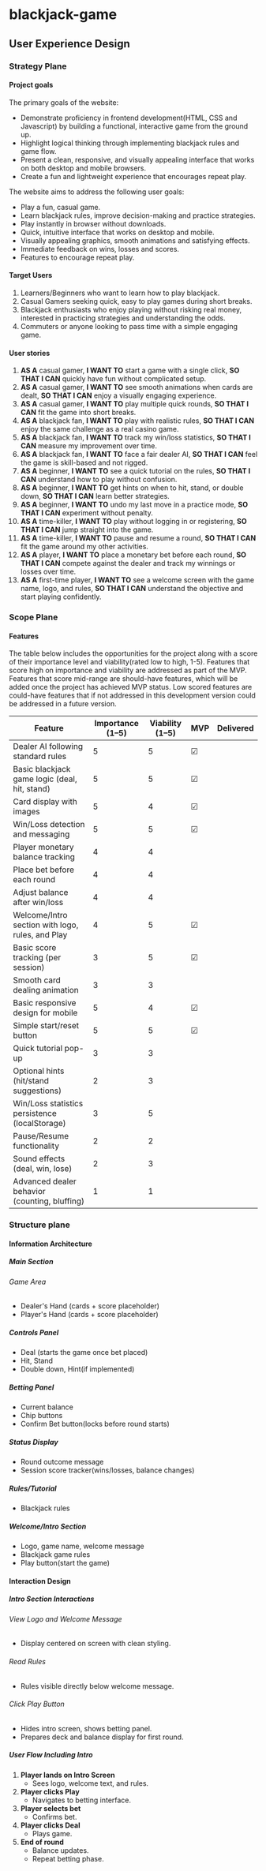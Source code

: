 # blackjack-game

## User Experience Design

### Strategy Plane

#### Project goals
The primary goals of the website:
- Demonstrate proficiency in frontend development(HTML, CSS and Javascript) by building a functional, interactive game from the ground up.
- Highlight logical thinking through implementing blackjack rules and game flow.
- Present a clean, responsive, and visually appealing interface that works on both desktop and mobile browsers.
- Create a fun and lightweight experience that encourages repeat play.

The website aims to address the following user goals:
- Play a fun, casual game.
- Learn blackjack rules, improve decision-making and practice strategies.
- Play instantly in browser without downloads.
- Quick, intuitive interface that works on desktop and mobile.
- Visually appealing graphics, smooth animations and satisfying effects.
- Immediate feedback on wins, losses and scores.
- Features to encourage repeat play.

#### Target Users
1. Learners/Beginners who want to learn how to play blackjack. 
2. Casual Gamers seeking quick, easy to play games during short breaks.
3. Blackjack enthusiasts who enjoy playing without risking real money, interested in practicing strategies and understanding the odds. 
4. Commuters or anyone looking to pass time with a simple engaging game.

#### User stories
1. **AS A** casual gamer, **I WANT TO** start a game with a single click, **SO THAT I CAN** quickly have fun without complicated setup.  
2. **AS A** casual gamer, **I WANT TO** see smooth animations when cards are dealt, **SO THAT I CAN** enjoy a visually engaging experience.  
3. **AS A** casual gamer, **I WANT TO** play multiple quick rounds, **SO THAT I CAN** fit the game into short breaks.  
4. **AS A** blackjack fan, **I WANT TO** play with realistic rules, **SO THAT I CAN** enjoy the same challenge as a real casino game.  
5. **AS A** blackjack fan, **I WANT TO** track my win/loss statistics, **SO THAT I CAN** measure my improvement over time.  
6. **AS A** blackjack fan, **I WANT TO** face a fair dealer AI, **SO THAT I CAN** feel the game is skill-based and not rigged.  
7. **AS A** beginner, **I WANT TO** see a quick tutorial on the rules, **SO THAT I CAN** understand how to play without confusion.  
8. **AS A** beginner, **I WANT TO** get hints on when to hit, stand, or double down, **SO THAT I CAN** learn better strategies.  
9. **AS A** beginner, **I WANT TO** undo my last move in a practice mode, **SO THAT I CAN** experiment without penalty.  
10. **AS A** time-killer, **I WANT TO** play without logging in or registering, **SO THAT I CAN** jump straight into the game.  
11. **AS A** time-killer, **I WANT TO** pause and resume a round, **SO THAT I CAN** fit the game around my other activities. 
12. **AS A** player, **I WANT TO** place a monetary bet before each round, **SO THAT I CAN** compete against the dealer and track my winnings or losses over time.
13. **AS A** first-time player, **I WANT TO** see a welcome screen with the game name, logo, and rules, **SO THAT I CAN** understand the objective and start playing confidently.

### Scope Plane

#### Features
The table below includes the opportunities for the project along with a score of their importance level and viability(rated low to high, 1-5). Features that score high on importance and viability are addressed as part of the MVP. Features that score mid-range are should-have features, which will be added once the project has achieved MVP status. Low scored features are could-have features that if not addressed in this development version could be addressed in a future version.

| Feature                                             | Importance (1–5) | Viability (1–5) | MVP      | Delivered |
|-----------------------------------------------------|------------------|-----------------| -------- | --- |
| Dealer AI following standard rules                  | 5                | 5               | &#x2611; |  |
| Basic blackjack game logic (deal, hit, stand)       | 5                | 5               | &#x2611; |  |
| Card display with images                            | 5                | 4               | &#x2611; |  |
| Win/Loss detection and messaging                    | 5                | 5               | &#x2611; |  |
| Player monetary balance tracking                    | 4                | 4               |  |  |
| Place bet before each round                         | 4                | 4               |  |  |
| Adjust balance after win/loss                       | 4                | 4               |  |  |
| Welcome/Intro section with logo, rules, and Play    | 4                | 5               | &#x2611; |  |
| Basic score tracking (per session)                  | 3                | 5               | &#x2611; |  |
| Smooth card dealing animation                       | 3                | 3               |      |  |
| Basic responsive design for mobile                  | 5                | 4               | &#x2611; |  |
| Simple start/reset button                           | 5                | 5               | &#x2611; |  |
| Quick tutorial pop-up                               | 3                | 3               |      |  |
| Optional hints (hit/stand suggestions)              | 2                | 3               |      |  |
| Win/Loss statistics persistence (localStorage)      | 3                | 5               |      |  |
| Pause/Resume functionality                          | 2                | 2               |      |  |
| Sound effects (deal, win, lose)                     | 2                | 3               |      |  |
| Advanced dealer behavior (counting, bluffing)       | 1                | 1               |      |  |

### Structure plane

#### Information Architecture

##### Main Section

###### Game Area
- Dealer's Hand (cards + score placeholder)
- Player's Hand (cards + score placeholder)

##### Controls Panel
- Deal (starts the game once bet placed)
- Hit, Stand
- Double down, Hint(if implemented)

##### Betting Panel
- Current balance
- Chip buttons
- Confirm Bet button(locks before round starts)

##### Status Display
- Round outcome message
- Session score tracker(wins/losses, balance changes)

##### Rules/Tutorial
- Blackjack rules

##### Welcome/Intro Section
- Logo, game name, welcome message
- Blackjack game rules
- Play button(start the game)

#### Interaction Design
##### Intro Section Interactions

###### View Logo and Welcome Message
- Display centered on screen with clean styling.

###### Read Rules
- Rules visible directly below welcome message.

###### Click Play Button
- Hides intro screen, shows betting panel.
- Prepares deck and balance display for first round.

##### User Flow Including Intro
1. **Player lands on Intro Screen**
	- Sees logo, welcome text, and rules.
2. **Player clicks Play**
	- Navigates to betting interface.
3. **Player selects bet**
	- Confirms bet.
4. **Player clicks Deal**
	- Plays game.
5. **End of round**
	- Balance updates.
	- Repeat betting phase.

    








